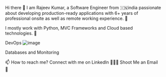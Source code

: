Hi there 👋
I am Rajeev Kumar, a Software Engineer from 🇮🇳india passionate about developing production-ready applications with 6+ years of professional onsite as well as remote working experience. 🎯

I mostly work with Python, MVC Frameworks and Cloud based technologies. 🚀


DevOps
![image](https://github.com/rajeevdevops123/rajeevdevops123/assets/163814664/a5b521fa-f849-4185-ad1b-6bf8e07b96e8)

 
Databases and Monitoring
   
📫 How to reach me?
Connect with me on LinkedIn 👨🏻‍💻
Shoot Me an Email 💌
